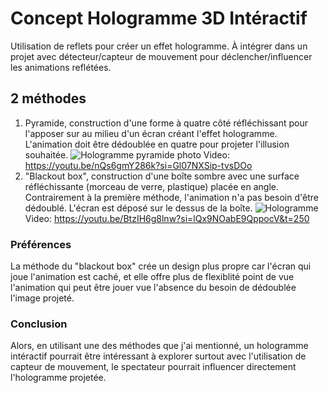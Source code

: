 # Concept Hologramme 3D Intéractif
Utilisation de reflets pour créer un effet hologramme. À intégrer dans un projet avec détecteur/capteur de mouvement pour déclencher/influencer les animations reflétées.
## 2 méthodes
1. Pyramide, construction d'une forme à quatre côté réfléchissant pour l'apposer sur au milieu d'un écran créant l'effet hologramme. L'animation doit être dédoublée en quatre pour projeter l'illusion souhaitée.
   ![Hologramme pyramide photo](https://techgameworld.com/wp-content/uploads/2021/03/1616848362_How-to-make-a-homemade-hologram-projector.jpg)
   Video: https://youtu.be/nQs6gmY286k?si=Gl07NXSip-tvsDOo 
3. "Blackout box", construction d'une boîte sombre avec une surface réfléchissante (morceau de verre, plastique) placée en angle. Contrairement à la première méthode, l'animation n'a pas besoin d'être dédoublé. L'écran est déposé sur le dessus de la boîte.
![Hologramme](https://i.ytimg.com/vi/QPM1LwEzzwU/maxresdefault.jpg)
Video: https://youtu.be/BtzIH6g8lnw?si=lQx9NOabE9QppocV&t=250
### Préférences
La méthode du "blackout box" crée un design plus propre car l'écran qui joue l'animation est caché, et elle offre plus de flexiblité point de vue l'animation qui peut être jouer vue l'absence du besoin de dédoublée l'image projeté. 

### Conclusion
Alors, en utilisant une des méthodes que j'ai mentionné, un hologramme intéractif pourrait être intéressant à explorer surtout avec l'utilisation de capteur de mouvement, le spectateur pourrait influencer directement l'hologramme projetée.  
